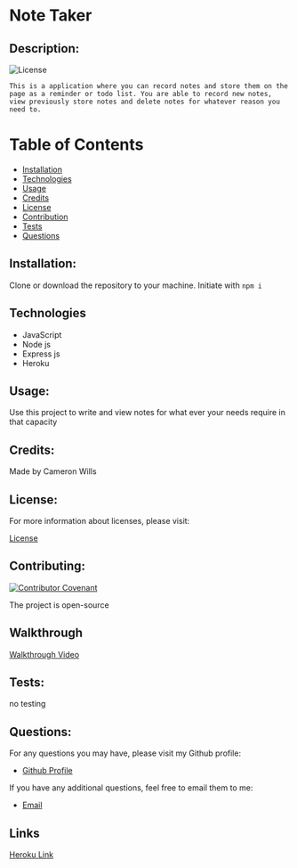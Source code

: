 
  # Note Taker

  
  ## Description:

  ![License](https://img.shields.io/badge/License-MIT-blue.svg "License Badge")

    This is a application where you can record notes and store them on the page as a reminder or todo list. You are able to record new notes, view previously store notes and delete notes for whatever reason you need to.


  # Table of Contents

  - [Installation](#installation)
  - [Technologies](#technologies)
  - [Usage](#usage)
  - [Credits](#credits)
  - [License](#license)
  - [Contribution](#contributing)
  - [Tests](#tests)
  - [Questions](#questions)

  ## Installation:

  Clone or download the repository to your machine. Initiate with ```npm i```


## Technologies
  - JavaScript
  - Node js
  - Express js
  - Heroku
  
  ## Usage:

  Use this project to write and view notes for what ever your needs require in that capacity


  ## Credits:

  Made by Cameron Wills


  ## License:

  For more information about licenses, please visit:

  [License](https://opensource.org/licenses/MIT)


  ## Contributing:

  [![Contributor Covenant](https://img.shields.io/badge/Contributor%20Covenant-v2.0%20adopted-ff69b4.svg)](CODE_OF_CONDUCT.md)
  
  The project is open-source

  ## Walkthrough
  [Walkthrough Video](https://youtu.be/A4iUhRTfoT8)
  
  ## Tests:

  no testing

  
  ## Questions:

  For any questions you may have, please visit my Github profile:
  - [Github Profile](https://github.com/CamWills89)

  If you have any additional questions, feel free to email them to me:
  - [Email](cameron.wills89@outlook.com)
  
  ## Links
  [Heroku Link](https://cameron-note-taker.herokuapp.com/)

